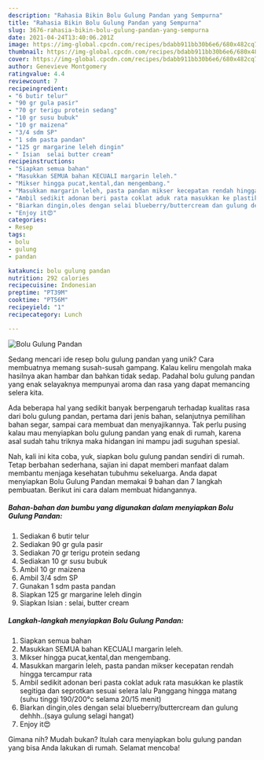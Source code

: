 ```yaml
---
description: "Rahasia Bikin Bolu Gulung Pandan yang Sempurna"
title: "Rahasia Bikin Bolu Gulung Pandan yang Sempurna"
slug: 3676-rahasia-bikin-bolu-gulung-pandan-yang-sempurna
date: 2021-04-24T13:40:06.201Z
image: https://img-global.cpcdn.com/recipes/bdabb911bb30b6e6/680x482cq70/bolu-gulung-pandan-foto-resep-utama.jpg
thumbnail: https://img-global.cpcdn.com/recipes/bdabb911bb30b6e6/680x482cq70/bolu-gulung-pandan-foto-resep-utama.jpg
cover: https://img-global.cpcdn.com/recipes/bdabb911bb30b6e6/680x482cq70/bolu-gulung-pandan-foto-resep-utama.jpg
author: Genevieve Montgomery
ratingvalue: 4.4
reviewcount: 7
recipeingredient:
- "6 butir telur"
- "90 gr gula pasir"
- "70 gr terigu protein sedang"
- "10 gr susu bubuk"
- "10 gr maizena"
- "3/4 sdm SP"
- "1 sdm pasta pandan"
- "125 gr margarine leleh dingin"
- " Isian  selai butter cream"
recipeinstructions:
- "Siapkan semua bahan"
- "Masukkan SEMUA bahan KECUALI margarin leleh."
- "Mikser hingga pucat,kental,dan mengembang."
- "Masukkan margarin leleh, pasta pandan mikser kecepatan rendah hingga tercampur rata"
- "Ambil sedikit adonan beri pasta coklat aduk rata masukkan ke plastik segitiga dan seprotkan sesuai selera lalu Panggang hingga matang (suhu tinggi 190/200°c selama 20/15 menit)"
- "Biarkan dingin,oles dengan selai blueberry/buttercream dan gulung dehhh..(saya gulung selagi hangat)"
- "Enjoy it😍"
categories:
- Resep
tags:
- bolu
- gulung
- pandan

katakunci: bolu gulung pandan 
nutrition: 292 calories
recipecuisine: Indonesian
preptime: "PT39M"
cooktime: "PT56M"
recipeyield: "1"
recipecategory: Lunch

---
```



![Bolu Gulung Pandan](https://img-global.cpcdn.com/recipes/bdabb911bb30b6e6/680x482cq70/bolu-gulung-pandan-foto-resep-utama.jpg)

Sedang mencari ide resep bolu gulung pandan yang unik? Cara membuatnya memang susah-susah gampang. Kalau keliru mengolah maka hasilnya akan hambar dan bahkan tidak sedap. Padahal bolu gulung pandan yang enak selayaknya mempunyai aroma dan rasa yang dapat memancing selera kita.

Ada beberapa hal yang sedikit banyak berpengaruh terhadap kualitas rasa dari bolu gulung pandan, pertama dari jenis bahan, selanjutnya pemilihan bahan segar, sampai cara membuat dan menyajikannya. Tak perlu pusing kalau mau menyiapkan bolu gulung pandan yang enak di rumah, karena asal sudah tahu triknya maka hidangan ini mampu jadi suguhan spesial.




Nah, kali ini kita coba, yuk, siapkan bolu gulung pandan sendiri di rumah. Tetap berbahan sederhana, sajian ini dapat memberi manfaat dalam membantu menjaga kesehatan tubuhmu sekeluarga. Anda dapat menyiapkan Bolu Gulung Pandan memakai 9 bahan dan 7 langkah pembuatan. Berikut ini cara dalam membuat hidangannya.

<!--inarticleads1-->

##### Bahan-bahan dan bumbu yang digunakan dalam menyiapkan Bolu Gulung Pandan:

1. Sediakan 6 butir telur
1. Sediakan 90 gr gula pasir
1. Sediakan 70 gr terigu protein sedang
1. Sediakan 10 gr susu bubuk
1. Ambil 10 gr maizena
1. Ambil 3/4 sdm SP
1. Gunakan 1 sdm pasta pandan
1. Siapkan 125 gr margarine leleh dingin
1. Siapkan  Isian : selai, butter cream




<!--inarticleads2-->

##### Langkah-langkah menyiapkan Bolu Gulung Pandan:

1. Siapkan semua bahan
1. Masukkan SEMUA bahan KECUALI margarin leleh.
1. Mikser hingga pucat,kental,dan mengembang.
1. Masukkan margarin leleh, pasta pandan mikser kecepatan rendah hingga tercampur rata
1. Ambil sedikit adonan beri pasta coklat aduk rata masukkan ke plastik segitiga dan seprotkan sesuai selera lalu Panggang hingga matang (suhu tinggi 190/200°c selama 20/15 menit)
1. Biarkan dingin,oles dengan selai blueberry/buttercream dan gulung dehhh..(saya gulung selagi hangat)
1. Enjoy it😍




Gimana nih? Mudah bukan? Itulah cara menyiapkan bolu gulung pandan yang bisa Anda lakukan di rumah. Selamat mencoba!
